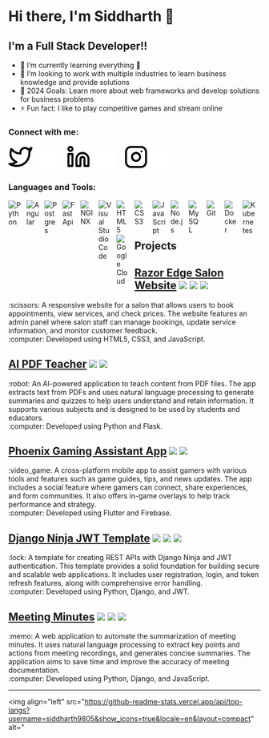 # Hi there, I'm Siddharth 👋 

## I'm a Full Stack Developer!!

- 🌱 I’m currently learning everything 🤣
- 👯 I’m looking to work with multiple industries to learn business knowledge and provide solutions
- 🥅 2024 Goals: Learn more about web frameworks and develop solutions for business problems
- ⚡ Fun fact: I like to play competitive games and stream online

### Connect with me:

[![website](./img/twitter-light.svg)](https://twitter.com/siddharth_9805#gh-light-mode-only)
[![website](./img/twitter-dark.svg)](https://twitter.com/siddharth_9805#gh-dark-mode-only)
&nbsp;&nbsp;
[![website](./img/linkedin-light.svg)](https://www.linkedin.com/in/siddharth-umachandar-ab70b9178//#gh-light-mode-only)
[![website](./img/linkedin-dark.svg)](https://www.linkedin.com/in/siddharth-umachandar-ab70b9178//#gh-dark-mode-only)
&nbsp;&nbsp;
[![website](./img/instagram-light.svg)](https://www.instagram.com/sid_980575#gh-light-mode-only)
[![website](./img/instagram-dark.svg)](https://www.instagram.com/sid_980575#gh-dark-mode-only)

### Languages and Tools:

<img align="left" alt="Python" width="26px" src="https://cdn.jsdelivr.net/gh/devicons/devicon/icons/python/python-original.svg" style="padding-right:10px;" />
<img align="left" alt="Angular" width="26px" src="https://cdn.icon-icons.com/icons2/2699/PNG/512/angular_logo_icon_169595.png" style="padding-right:10px;" />
<img align="left" alt="Postgres" width="26px" src="https://user-images.githubusercontent.com/24623425/36042969-f87531d4-0d8a-11e8-9dee-e87ab8c6a9e3.png" style="padding-right:10px;"/>
<img align="left" alt="FastApi" width="26px" src="https://cdn.worldvectorlogo.com/logos/fastapi-1.svg" style="padding-right:10px;"/>
<img align="left" alt="NGINX" width="26px" src="https://cdn.icon-icons.com/icons2/2107/PNG/512/file_type_nginx_icon_130305.png" style="padding-right:10px;"/>
<img align="left" alt="Visual Studio Code" width="26px" src="https://cdn.jsdelivr.net/gh/devicons/devicon/icons/vscode/vscode-original.svg" style="padding-right:10px;" />
<img align="left" alt="HTML5" width="26px" src="https://cdn.jsdelivr.net/gh/devicons/devicon/icons/html5/html5-original.svg" style="padding-right:10px;" />
<img align="left" alt="CSS3" width="26px" src="https://cdn.jsdelivr.net/gh/devicons/devicon/icons/css3/css3-original.svg" style="padding-right:10px;" />
<img align="left" alt="JavaScript" width="26px" src="https://cdn.jsdelivr.net/gh/devicons/devicon/icons/javascript/javascript-original.svg" style="padding-right:10px;" />
<img align="left" alt="Node.js" width="26px" src="https://cdn.jsdelivr.net/gh/devicons/devicon/icons/nodejs/nodejs-original.svg" style="padding-right:10px;" />
<img align="left" alt="MySQL" width="26px" src="https://cdn.jsdelivr.net/gh/devicons/devicon/icons/mysql/mysql-original.svg" style="padding-right:10px;" />
<img align="left" alt="Git" width="26px" src="https://cdn.jsdelivr.net/gh/devicons/devicon/icons/git/git-original.svg" style="padding-right:10px;" />
<img align="left" alt="Docker" width="26px" src="https://cdn.jsdelivr.net/gh/devicons/devicon/icons/docker/docker-original.svg" style="padding-right:10px;" />
<img align="left" alt="Kubernetes" width="26px" src="https://cdn.jsdelivr.net/gh/devicons/devicon/icons/kubernetes/kubernetes-plain.svg" style="padding-right:10px;" />
<img align="left" alt="Google Cloud" width="26px" src="https://cdn.jsdelivr.net/gh/devicons/devicon/icons/googlecloud/googlecloud-original.svg" style="padding-right:10px;" />

<br />
<br />

---

## Projects

## [Razor Edge Salon Website](https://github.com/siddharth9805/Razor-Edge-Salon-Website) <img src="https://img.shields.io/badge/-HTML5-E34F26?style=for-the-badge&logo=html5&logoColor=white&style=plastic" /> <img src="https://img.shields.io/badge/-CSS3-1572B6?style=for-the-badge&logo=css3&logoColor=white&style=plastic" /> <img src="https://img.shields.io/badge/-JavaScript-F7DF1E?style=for-the-badge&logo=javascript&logoColor=white&style=plastic" />
<p>:scissors: A responsive website for a salon that allows users to book appointments, view services, and check prices. The website features an admin panel where salon staff can manage bookings, update service information, and monitor customer feedback.<br>
:computer: Developed using HTML5, CSS3, and JavaScript.</p>

## [AI PDF Teacher](https://github.com/siddharth9805/AI-PDF-Teacher) <img src="https://img.shields.io/badge/-Python-3776AB?style=for-the-badge&logo=python&logoColor=white&style=plastic" /> <img src="https://img.shields.io/badge/-Flask-000000?style=for-the-badge&logo=flask&logoColor=white&style=plastic" />
<p>:robot: An AI-powered application to teach content from PDF files. The app extracts text from PDFs and uses natural language processing to generate summaries and quizzes to help users understand and retain information. It supports various subjects and is designed to be used by students and educators.<br>
:computer: Developed using Python and Flask.</p>

## [Phoenix Gaming Assistant App](https://github.com/siddharth9805/Phoenix-Gaming-Assistant-App) <img src="https://img.shields.io/badge/-Flutter-02569B?style=for-the-badge&logo=flutter&logoColor=white&style=plastic" /> <img src="https://img.shields.io/badge/-Firebase-0396DE?style=for-the-badge&logo=firebase&logoColor=FFCA28&style=plastic" />
<p>:video_game: A cross-platform mobile app to assist gamers with various tools and features such as game guides, tips, and news updates. The app includes a social feature where gamers can connect, share experiences, and form communities. It also offers in-game overlays to help track performance and strategy.<br>
:computer: Developed using Flutter and Firebase.</p>

## [Django Ninja JWT Template](https://github.com/siddharth9805/Django-Ninja-JWT-Template) <img src="https://img.shields.io/badge/-Python-3776AB?style=for-the-badge&logo=python&logoColor=white&style=plastic" /> <img src="https://img.shields.io/badge/-Django-092E20?style=for-the-badge&logo=django&logoColor=white&style=plastic" /> <img src="https://img.shields.io/badge/-JWT-000?style=for-the-badge&logo=json-web-tokens&logoColor=white&style=plastic" />
<p>:lock: A template for creating REST APIs with Django Ninja and JWT authentication. This template provides a solid foundation for building secure and scalable web applications. It includes user registration, login, and token refresh features, along with comprehensive error handling.<br>
:computer: Developed using Python, Django, and JWT.</p>

## [Meeting Minutes](https://github.com/siddharth9805/Meeting-Minutes) <img src="https://img.shields.io/badge/-Python-3776AB?style=for-the-badge&logo=python&logoColor=white&style=plastic" /> <img src="https://img.shields.io/badge/-Django-092E20?style=for-the-badge&logo=django&logoColor=white&style=plastic" /> <img src="https://img.shields.io/badge/-JavaScript-F7DF1E?style=for-the-badge&logo=javascript&logoColor=white&style=plastic" />
<p>:memo: A web application to automate the summarization of meeting minutes. It uses natural language processing to extract key points and actions from meeting recordings, and generates concise summaries. The application aims to save time and improve the accuracy of meeting documentation.<br>
:computer: Developed using Python, Django, and JavaScript.</p>

---

<img align="left" src="https://github-readme-stats.vercel.app/api/top-langs?username=siddharth9805&show_icons=true&locale=en&layout=compact" alt="
